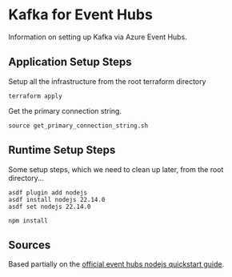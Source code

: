 # Kafka for Event Hubs

Information on setting up Kafka via Azure Event Hubs.

## Application Setup Steps

Setup all the infrastructure from the root terraform directory

```shell
terraform apply
```

Get the primary connection string.

```shell
source get_primary_connection_string.sh
```

## Runtime Setup Steps

Some setup steps, which we need to clean up later, from the root directory...

```shell
asdf plugin add nodejs
asdf install nodejs 22.14.0
asdf set nodejs 22.14.0
```

```shell
npm install
```

## Sources

Based partially on the [official event hubs nodejs quickstart guide](https://github.com/Azure/azure-event-hubs-for-kafka/tree/master/quickstart/node).
